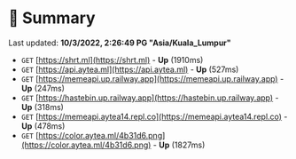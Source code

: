# 📖 Summary
Last updated: **10/3/2022, 2:26:49 PG "Asia/Kuala_Lumpur"**

- `GET` [https://shrt.ml](https://shrt.ml) - **Up** (1910ms)
- `GET` [https://api.aytea.ml](https://api.aytea.ml) - **Up** (527ms)
- `GET` [https://memeapi.up.railway.app](https://memeapi.up.railway.app) - **Up** (247ms)
- `GET` [https://hastebin.up.railway.app](https://hastebin.up.railway.app) - **Up** (318ms)
- `GET` [https://memeapi.aytea14.repl.co](https://memeapi.aytea14.repl.co) - **Up** (478ms)
- `GET` [https://color.aytea.ml/4b31d6.png](https://color.aytea.ml/4b31d6.png) - **Up** (1827ms)
